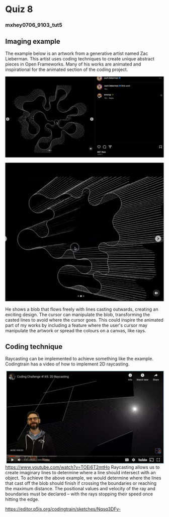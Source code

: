 # Quiz 8
### mxhey0706_9103_tut5

## Imaging example

The example below is an artwork from a generative artist named Zac Lieberman. This artist uses coding techniques to create unique abstract pieces in Open Frameworks. Many of his works are animated and inspirational for the animated section of the coding project.

![example picture 1](assets/example1.png "Example 1")

![example picture 2](assets/example2.png "Example 2")

He shows a blob that flows freely with lines casting outwards, creating an exciting design. The cursor can manipulate the blob, transforming the casted lines to avoid where the cursor goes. This could inspire the animated part of my works by including a feature where the user's cursor may manipulate the artwork or spread the colours on a canvas, like rays.

## Coding technique

Raycasting can be implemented to achieve something like the example. Codingtrain has a video of how to implement 2D raycasting. 

![2d raycasting example from coding train](assets/raycasting.png "Raycasting video")
https://www.youtube.com/watch?v=TOEi6T2mtHo 
Raycasting allows us to create imaginary lines to determine where a line should intersect with an object. To achieve the above example, we would determine where the lines that cast off the blob should finish if crossing the boundaries or reaching the maximum distance. The positional values and velocity of the ray and boundaries must be declared – with the rays stopping their speed once hitting the edge.

https://editor.p5js.org/codingtrain/sketches/Nqsq3DFv-

